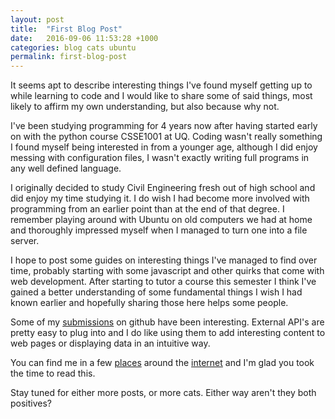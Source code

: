 ```yaml
---
layout: post
title:  "First Blog Post"
date:   2016-09-06 11:53:28 +1000
categories: blog cats ubuntu
permalink: first-blog-post
---
```

It seems apt to describe interesting things I've found myself getting up to while learning to code and I would like to share some of said things, most likely to affirm my own understanding, but also because why not.

I've been studying programming for 4 years now after having started early on with the python course CSSE1001 at UQ. Coding wasn't really something I found myself being interested in from a younger age, although I did enjoy messing with configuration files, I wasn't exactly writing full programs in any well defined language.

I originally decided to study Civil Engineering fresh out of high school and did enjoy my time studying it. I do wish I had become more involved with programming from an earlier point than at the end of that degree. I remember playing around with Ubuntu on old computers we had at home and thoroughly impressed myself when I managed to turn one into a file server.

I hope to post some guides on interesting things I've managed to find over time, probably starting with some javascript and other quirks that come with web development. After starting to tutor a course this semester I think I've gained a better understanding of some fundamental things I wish I had known earlier and hopefully sharing those here helps some people.

Some of my [submissions](https://github.com/dayvidwhy) on github have been interesting. External API's are pretty easy to plug into and I do like using them to add interesting content to web pages or displaying data in an intuitive way.

You can find me in a few [places](http://davidyoung.tech) around the [internet](https://twitter.com/dayvidwhy) and I'm glad you took the time to read this. 

Stay tuned for either more posts, or more cats. Either way aren't they both positives?